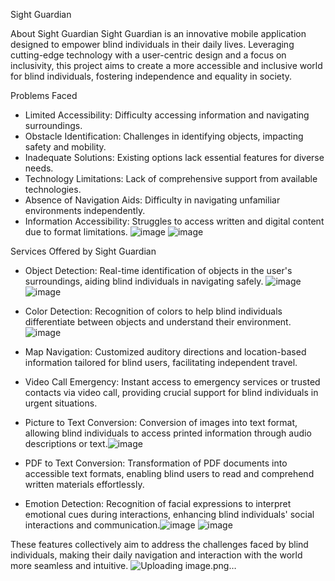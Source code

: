 Sight Guardian

About Sight Guardian
Sight Guardian is an innovative mobile application designed to empower blind individuals in their daily lives. Leveraging cutting-edge technology with a user-centric design and a focus on inclusivity, this project aims to create a more accessible and inclusive world for blind individuals, fostering independence and equality in society.

Problems Faced
* Limited Accessibility: Difficulty accessing information and navigating surroundings.
* Obstacle Identification: Challenges in identifying objects, impacting safety and mobility.
* Inadequate Solutions: Existing options lack essential features for diverse needs.
* Technology Limitations: Lack of comprehensive support from available technologies.
* Absence of Navigation Aids: Difficulty in navigating unfamiliar environments independently.
* Information Accessibility: Struggles to access written and digital content due to format limitations.
![image](https://github.com/debarghyakundu123/allinone-for-blind-/assets/129304569/089406c7-825c-481d-a537-28ffd0c85ed0)
![image](https://github.com/debarghyakundu123/allinone-for-blind-/assets/129304569/b7d5f119-7f59-4171-9184-cb866a26c86f)

Services Offered by Sight Guardian
* Object Detection: Real-time identification of objects in the user's surroundings, aiding blind individuals in navigating safely.
![image](https://github.com/debarghyakundu123/allinone-for-blind-/assets/129304569/2736cf6e-f510-40db-9ddc-964970670c8e)
![image](https://github.com/debarghyakundu123/allinone-for-blind-/assets/129304569/0770d617-b76c-42fa-9674-e4fdf58a63f3)

* Color Detection: Recognition of colors to help blind individuals differentiate between objects and understand their environment.
![image](https://github.com/debarghyakundu123/allinone-for-blind-/assets/129304569/5537f9f9-ed03-4d87-a735-9c2c365203c5)

* Map Navigation: Customized auditory directions and location-based information tailored for blind users, facilitating independent travel.
* Video Call Emergency: Instant access to emergency services or trusted contacts via video call, providing crucial support for blind individuals in urgent situations.
* Picture to Text Conversion: Conversion of images into text format, allowing blind individuals to access printed information through audio descriptions or text.![image](https://github.com/debarghyakundu123/allinone-for-blind-/assets/129304569/734edbc8-9a27-4e01-ac93-639dd7851f14)

* PDF to Text Conversion: Transformation of PDF documents into accessible text formats, enabling blind users to read and comprehend written materials effortlessly.
* Emotion Detection: Recognition of facial expressions to interpret emotional cues during interactions, enhancing blind individuals' social interactions and communication.![image](https://github.com/debarghyakundu123/allinone-for-blind-/assets/129304569/5a67adff-7895-4fb5-9852-b454c615ac23)
![image](https://github.com/debarghyakundu123/allinone-for-blind-/assets/129304569/591feb4c-b362-4306-84bf-3085c3cf7493)

These features collectively aim to address the challenges faced by blind individuals, making their daily navigation and interaction with the world more seamless and intuitive.
![Uploading image.png…]()
